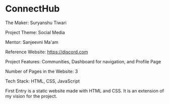 # ConnectHub
The Maker: Suryanshu Tiwari

Project Theme: Social Media 

Mentor: Sanjeevni Ma'am 

Reference Website: https://discord.com 

Project Features: Communities, Dashboard for navigation, and Profile Page 

Number of Pages in the Website: 3 

Tech Stack: HTML, CSS, JavaScript 

First Entry is a static website made with HTML and CSS. It is an extension of my vision for the project.

